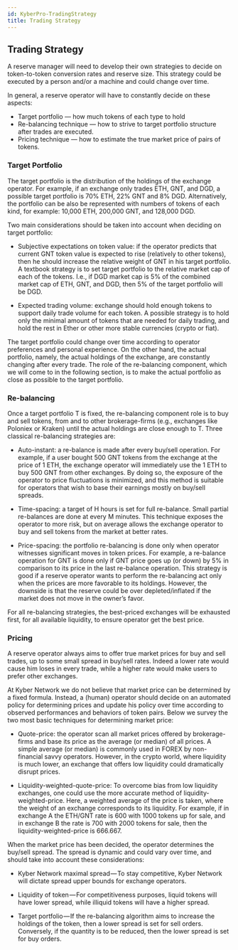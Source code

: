 ```yaml
---
id: KyberPro-TradingStrategy
title: Trading Strategy
---
```

[//]: # (tagline)


## Trading Strategy
A reserve manager will need to develop their own strategies to decide on token-to-token conversion rates and reserve size. This strategy could be executed by a person and/or a machine and could change over time.

In general, a reserve operator will have to constantly decide on these aspects:
* Target portfolio — how much tokens of each type to hold
* Re-balancing technique — how to strive to target portfolio structure after trades are executed.
* Pricing technique — how to estimate the true market price of pairs of tokens.

### Target Portfolio

The target portfolio is the distribution of the holdings of the exchange operator. For example, if an exchange only trades ETH, GNT, and DGD, a possible target portfolio is 70% ETH, 22% GNT and 8% DGD. Alternatively, the portfolio can be also be represented with numbers of tokens of each kind, for example: 10,000 ETH, 200,000 GNT, and 128,000 DGD.

Two main considerations should be taken into account when deciding on target portfolio:

* Subjective expectations on token value: if the operator predicts that current GNT token value is expected to rise (relatively to other tokens), then he should increase the relative weight of GNT in his target portfolio. A textbook strategy is to set target portfolio to the relative market cap of each of the tokens. I.e., if DGD market cap is 5% of the combined market cap of ETH, GNT, and DGD, then 5% of the target portfolio will be DGD.

* Expected trading volume: exchange should hold enough tokens to support daily trade volume for each token. A possible strategy is to hold only the minimal amount of tokens that are needed for daily trading, and hold the rest in Ether or other more stable currencies (crypto or fiat).

The target portfolio could change over time according to operator preferences and personal experience. On the other hand, the actual portfolio, namely, the actual holdings of the exchange, are constantly changing after every trade. The role of the re-balancing component, which we will come to in the following section, is to make the actual portfolio as close as possible to the target portfolio.

### Re-balancing

Once a target portfolio T is fixed, the re-balancing component role is to buy and sell tokens, from and to other brokerage-firms (e.g., exchanges like Poloniex or Kraken) until the actual holdings are close enough to T. Three classical re-balancing strategies are:

* Auto-instant: a re-balance is made after every buy/sell operation. For example, if a user bought 500 GNT tokens from the exchange at the price of 1 ETH, the exchange operator will immediately use the 1 ETH to buy 500 GNT from other exchanges. By doing so, the exposure of the operator to price fluctuations is minimized, and this method is suitable for operators that wish to base their earnings mostly on buy/sell spreads.

* Time-spacing: a target of H hours is set for full re-balance. Small partial re-balances are done at every M minutes. This technique exposes the operator to more risk, but on average allows the exchange operator to buy and sell tokens from the market at better rates.

* Price-spacing: the portfolio re-balancing is done only when operator witnesses significant moves in token prices. For example, a re-balance operation for GNT is done only if GNT price goes up (or down) by 5% in comparison to its price in the last re-balance operation. This strategy is good if a reserve operator wants to perform the re-balancing act only when the prices are more favorable to its holdings. However, the downside is that the reserve could be over depleted/inflated if the market does not move in the owner’s favor.

For all re-balancing strategies, the best-priced exchanges will be exhausted first, for all available liquidity, to ensure operator get the best price.

### Pricing

A reserve operator always aims to offer true market prices for buy and sell trades, up to some small spread in buy/sell rates. Indeed a lower rate would cause him loses in every trade, while a higher rate would make users to prefer other exchanges.

At Kyber Network we do not believe that market price can be determined by a fixed formula. Instead, a (human) operator should decide on an automated policy for determining prices and update his policy over time according to observed performances and behaviors of token pairs. Below we survey the two most basic techniques for determining market price:

* Quote-price: the operator scan all market prices offered by brokerage-firms and base its price as the average (or median) of all prices. A simple average (or median) is commonly used in FOREX by non-financial savvy operators. However, in the crypto world, where liquidity is much lower, an exchange that offers low liquidity could dramatically disrupt prices.

* Liquidity-weighted-quote-price: To overcome bias from low liquidity exchanges, one could use the more accurate method of liquidity-weighted-price. Here, a weighted average of the price is taken, where the weight of an exchange corresponds to its liquidity. For example, if in exchange A the ETH/GNT rate is 600 with 1000 tokens up for sale, and in exchange B the rate is 700 with 2000 tokens for sale, then the liquidity-weighted-price is 666.667.

When the market price has been decided, the operator determines the buy/sell spread. The spread is dynamic and could vary over time, and should take into account these considerations:

* Kyber Network maximal spread — To stay competitive, Kyber Network will dictate spread upper bounds for exchange operators.

* Liquidity of token — For competitiveness purposes, liquid tokens will have lower spread, while illiquid tokens will have a higher spread.

* Target portfolio — If the re-balancing algorithm aims to increase the holdings of the token, then a lower spread is set for sell orders. Conversely, if the quantity is to be reduced, then the lower spread is set for buy orders.
